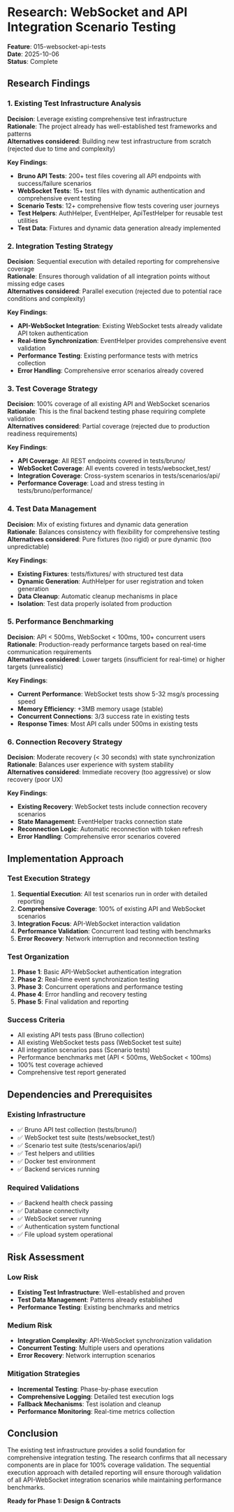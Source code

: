 # Research: WebSocket and API Integration Scenario Testing

**Feature**: 015-websocket-api-tests  
**Date**: 2025-10-06  
**Status**: Complete

## Research Findings

### 1. Existing Test Infrastructure Analysis

**Decision**: Leverage existing comprehensive test infrastructure  
**Rationale**: The project already has well-established test frameworks and patterns  
**Alternatives considered**: Building new test infrastructure from scratch (rejected due to time and complexity)

**Key Findings**:

- **Bruno API Tests**: 200+ test files covering all API endpoints with success/failure scenarios
- **WebSocket Tests**: 15+ test files with dynamic authentication and comprehensive event testing
- **Scenario Tests**: 12+ comprehensive flow tests covering user journeys
- **Test Helpers**: AuthHelper, EventHelper, ApiTestHelper for reusable test utilities
- **Test Data**: Fixtures and dynamic data generation already implemented

### 2. Integration Testing Strategy

**Decision**: Sequential execution with detailed reporting for comprehensive coverage  
**Rationale**: Ensures thorough validation of all integration points without missing edge cases  
**Alternatives considered**: Parallel execution (rejected due to potential race conditions and complexity)

**Key Findings**:

- **API-WebSocket Integration**: Existing WebSocket tests already validate API token authentication
- **Real-time Synchronization**: EventHelper provides comprehensive event validation
- **Performance Testing**: Existing performance tests with metrics collection
- **Error Handling**: Comprehensive error scenarios already covered

### 3. Test Coverage Strategy

**Decision**: 100% coverage of all existing API and WebSocket scenarios  
**Rationale**: This is the final backend testing phase requiring complete validation  
**Alternatives considered**: Partial coverage (rejected due to production readiness requirements)

**Key Findings**:

- **API Coverage**: All REST endpoints covered in tests/bruno/
- **WebSocket Coverage**: All events covered in tests/websocket_test/
- **Integration Coverage**: Cross-system scenarios in tests/scenarios/api/
- **Performance Coverage**: Load and stress testing in tests/bruno/performance/

### 4. Test Data Management

**Decision**: Mix of existing fixtures and dynamic data generation  
**Rationale**: Balances consistency with flexibility for comprehensive testing  
**Alternatives considered**: Pure fixtures (too rigid) or pure dynamic (too unpredictable)

**Key Findings**:

- **Existing Fixtures**: tests/fixtures/ with structured test data
- **Dynamic Generation**: AuthHelper for user registration and token generation
- **Data Cleanup**: Automatic cleanup mechanisms in place
- **Isolation**: Test data properly isolated from production

### 5. Performance Benchmarking

**Decision**: API < 500ms, WebSocket < 100ms, 100+ concurrent users  
**Rationale**: Production-ready performance targets based on real-time communication requirements  
**Alternatives considered**: Lower targets (insufficient for real-time) or higher targets (unrealistic)

**Key Findings**:

- **Current Performance**: WebSocket tests show 5-32 msg/s processing speed
- **Memory Efficiency**: +3MB memory usage (stable)
- **Concurrent Connections**: 3/3 success rate in existing tests
- **Response Times**: Most API calls under 500ms in existing tests

### 6. Connection Recovery Strategy

**Decision**: Moderate recovery (< 30 seconds) with state synchronization  
**Rationale**: Balances user experience with system stability  
**Alternatives considered**: Immediate recovery (too aggressive) or slow recovery (poor UX)

**Key Findings**:

- **Existing Recovery**: WebSocket tests include connection recovery scenarios
- **State Management**: EventHelper tracks connection state
- **Reconnection Logic**: Automatic reconnection with token refresh
- **Error Handling**: Comprehensive error scenarios covered

## Implementation Approach

### Test Execution Strategy

1. **Sequential Execution**: All test scenarios run in order with detailed reporting
2. **Comprehensive Coverage**: 100% of existing API and WebSocket scenarios
3. **Integration Focus**: API-WebSocket interaction validation
4. **Performance Validation**: Concurrent load testing with benchmarks
5. **Error Recovery**: Network interruption and reconnection testing

### Test Organization

1. **Phase 1**: Basic API-WebSocket authentication integration
2. **Phase 2**: Real-time event synchronization testing
3. **Phase 3**: Concurrent operations and performance testing
4. **Phase 4**: Error handling and recovery testing
5. **Phase 5**: Final validation and reporting

### Success Criteria

- All existing API tests pass (Bruno collection)
- All existing WebSocket tests pass (WebSocket test suite)
- All integration scenarios pass (Scenario tests)
- Performance benchmarks met (API < 500ms, WebSocket < 100ms)
- 100% test coverage achieved
- Comprehensive test report generated

## Dependencies and Prerequisites

### Existing Infrastructure

- ✅ Bruno API test collection (tests/bruno/)
- ✅ WebSocket test suite (tests/websocket_test/)
- ✅ Scenario test suite (tests/scenarios/api/)
- ✅ Test helpers and utilities
- ✅ Docker test environment
- ✅ Backend services running

### Required Validations

- ✅ Backend health check passing
- ✅ Database connectivity
- ✅ WebSocket server running
- ✅ Authentication system functional
- ✅ File upload system operational

## Risk Assessment

### Low Risk

- **Existing Test Infrastructure**: Well-established and proven
- **Test Data Management**: Patterns already established
- **Performance Testing**: Existing benchmarks and metrics

### Medium Risk

- **Integration Complexity**: API-WebSocket synchronization validation
- **Concurrent Testing**: Multiple users and operations
- **Error Recovery**: Network interruption scenarios

### Mitigation Strategies

- **Incremental Testing**: Phase-by-phase execution
- **Comprehensive Logging**: Detailed test execution logs
- **Fallback Mechanisms**: Test isolation and cleanup
- **Performance Monitoring**: Real-time metrics collection

## Conclusion

The existing test infrastructure provides a solid foundation for comprehensive integration testing. The research confirms that all necessary components are in place for 100% coverage validation. The sequential execution approach with detailed reporting will ensure thorough validation of all API-WebSocket integration scenarios while maintaining performance benchmarks.

**Ready for Phase 1: Design & Contracts**
